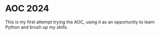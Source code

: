 # AOC 2024

This is my first attempt trying the AOC, using it as an opportunity to learn Python and brush up my skills.